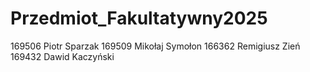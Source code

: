 # Przedmiot_Fakultatywny2025

169506 Piotr Sparzak
169509 Mikołaj Symołon
166362 Remigiusz Zień
169432 Dawid Kaczyński
